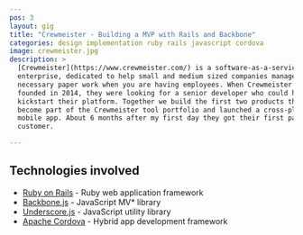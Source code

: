 ```yaml
---
pos: 3
layout: gig
title: "Crewmeister - Building a MVP with Rails and Backbone"
categories: design implementation ruby rails javascript cordova
image: crewmeister.jpg
description: >
  [Crewmeister](https://www.crewmeister.com/) is a software-as-a-service
  enterprise, dedicated to help small and medium sized companies manage all the
  necessary paper work when you are having employees. When Crewmeister was
  founded in 2014, they were looking for a senior developer who could help
  kickstart their platform. Together we build the first two products that would
  become part of the Crewmeister tool portfolio and launched a cross-platform
  mobile app. About 6 months after my first day they got their first paying
  customer.

---
```


Technologies involved
---------------------

* [Ruby on Rails](https://www.rubyonrails.org) - Ruby web application framework
* [Backbone.js](http://backbonejs.org/) - JavaScript MV\* library
* [Underscore.js](http://underscorejs.org/) - JavaScript utility library
* [Apache Cordova](https://cordova.apache.org/) - Hybrid app development
  framework
